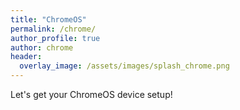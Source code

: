 ```yaml
---
title: "ChromeOS"
permalink: /chrome/
author_profile: true
author: chrome
header:
  overlay_image: /assets/images/splash_chrome.png
---
```


Let's get your ChromeOS device setup!
